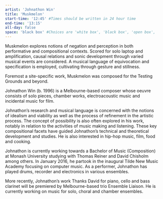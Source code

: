 ```yaml
---
artist: 'Johnathon Win'
title: 'Muskmelon'
start-time: '12:45' #Times should be written in 24 hour time
end-time: '13:15'
all-day: false
space: 'black box' #Choices are 'white box', 'black box', 'open box', 'grounds'
---
```

<!-- Description -->
Muskmelon explores notions of negation and perception in both performative and compositional contexts. Scored for solo laptop and amplification, causal relations and sonic development through varied musical events are considered. A musical language of equivocation and specification is employed, cultivating through gesture and stillness.

Foremost a site-specific work, Muskmelon was composed for the Testing Grounds and beyond.


<!-- Bio -->
Johnathon Win (b. 1996) is a Melbourne-based composer whose oeuvre consists of solo pieces, chamber works, electroacoustic music and incidental music for film.

Johnathon’s research and musical language is concerned with the notions of idealism and viability as well as the process of refinement in the artistic process. The concept of possibility is also often explored in his work, notably in relation to the activities of music making and listening. These key compositional facets have guided Johnathon’s technical and theoretical development and studies. He is also interested in hip-hop music, film, food and cooking.

Johnathon is currently working towards a Bachelor of Music (Composition) at Monash University studying with Thomas Reiner and David Chisholm among others. In January 2016, he partook in the inaugural Tilde New Music Academy focusing on computer music. As a performer, Johnathon has played drums, recorder and electronics in various ensembles.

More recently, Johnathon’s work Thanks David for piano, cello and bass clarinet will be premiered by Melbourne-based trio Ensemble Liaison. He is currently working on music for solo, choral and chamber ensembles.
